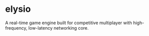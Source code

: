 # elysio
A real-time game engine built for competitive multiplayer with high-frequency, low-latency networking core.
